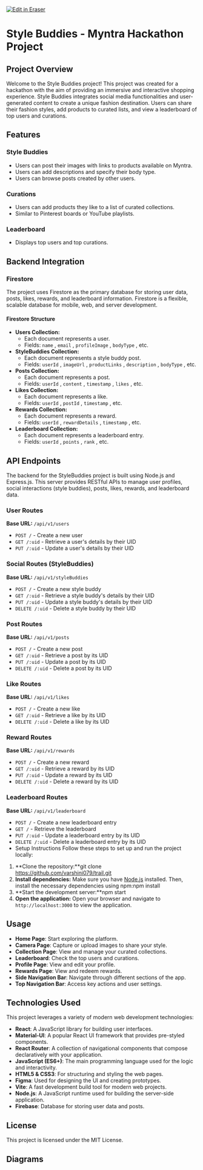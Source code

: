 <p><a target="_blank" href="https://app.eraser.io/workspace/LjlXdSDVkxMox6Mc0vMt" id="edit-in-eraser-github-link"><img alt="Edit in Eraser" src="https://firebasestorage.googleapis.com/v0/b/second-petal-295822.appspot.com/o/images%2Fgithub%2FOpen%20in%20Eraser.svg?alt=media&amp;token=968381c8-a7e7-472a-8ed6-4a6626da5501"></a></p>

# Style Buddies - Myntra Hackathon Project
## Project Overview
Welcome to the Style Buddies project! This project was created for a hackathon with the aim of providing an immersive and interactive shopping experience. Style Buddies integrates social media functionalities and user-generated content to create a unique fashion destination. Users can share their fashion styles, add products to curated lists, and view a leaderboard of top users and curations.

## Features
### Style Buddies
- Users can post their images with links to products available on Myntra.
- Users can add descriptions and specify their body type.
- Users can browse posts created by other users.
### Curations
- Users can add products they like to a list of curated collections.
- Similar to Pinterest boards or YouTube playlists.
### Leaderboard
- Displays top users and top curations.
## Backend Integration
### Firestore
The project uses Firestore as the primary database for storing user data, posts, likes, rewards, and leaderboard information. Firestore is a flexible, scalable database for mobile, web, and server development.

#### Firestore Structure
- **Users Collection:**
    - Each document represents a user.
    - Fields: `name` , `email` , `profileImage` , `bodyType` , etc.
- **StyleBuddies Collection:**
    - Each document represents a style buddy post.
    - Fields: `userId` , `imageUrl` , `productLinks` , `description` , `bodyType` , etc.
- **Posts Collection:**
    - Each document represents a post.
    - Fields: `userId` , `content` , `timestamp` , `likes` , etc.
- **Likes Collection:**
    - Each document represents a like.
    - Fields: `userId` , `postId` , `timestamp` , etc.
- **Rewards Collection:**
    - Each document represents a reward.
    - Fields: `userId` , `rewardDetails` , `timestamp` , etc.
- **Leaderboard Collection:**
    - Each document represents a leaderboard entry.
    - Fields: `userId` , `points` , `rank` , etc.
## API Endpoints
The backend for the StyleBuddies project is built using Node.js and Express.js. This server provides RESTful APIs to manage user profiles, social interactions (style buddies), posts, likes, rewards, and leaderboard data.

### User Routes
**Base URL:** `/api/v1/users` 

- `POST /`  - Create a new user
- `GET /:uid`  - Retrieve a user's details by their UID
- `PUT /:uid`  - Update a user's details by their UID
### Social Routes (StyleBuddies)
**Base URL:** `/api/v1/styleBuddies` 

- `POST /`  - Create a new style buddy
- `GET /:uid`  - Retrieve a style buddy's details by their UID
- `PUT /:uid`  - Update a style buddy's details by their UID
- `DELETE /:uid`  - Delete a style buddy by their UID
### Post Routes
**Base URL:** `/api/v1/posts` 

- `POST /`  - Create a new post
- `GET /:uid`  - Retrieve a post by its UID
- `PUT /:uid`  - Update a post by its UID
- `DELETE /:uid`  - Delete a post by its UID
### Like Routes
**Base URL:** `/api/v1/likes` 

- `POST /`  - Create a new like
- `GET /:uid`  - Retrieve a like by its UID
- `DELETE /:uid`  - Delete a like by its UID
### Reward Routes
**Base URL:** `/api/v1/rewards` 

- `POST /`  - Create a new reward
- `GET /:uid`  - Retrieve a reward by its UID
- `PUT /:uid`  - Update a reward by its UID
- `DELETE /:uid`  - Delete a reward by its UID
### Leaderboard Routes
**Base URL:** `/api/v1/leaderboard` 

- `POST /`  - Create a new leaderboard entry
- `GET /`  - Retrieve the leaderboard
- `PUT /:uid`  - Update a leaderboard entry by its UID
- `DELETE /:uid`  - Delete a leaderboard entry by its UID
- Setup Instructions
Follow these steps to set up and run the project locally:

1. **Clone the repository:**git clone https://github.com/varshini079/trail.git
2. **Install dependencies:** Make sure you have [﻿Node.js](https://nodejs.org/)  installed. Then, install the necessary dependencies using npm:npm install
3. **Start the development server:**npm start
4. **Open the application:** Open your browser and navigate to `http://localhost:3000`  to view the application.
## Usage
- **Home Page**: Start exploring the platform.
- **Camera Page**: Capture or upload images to share your style.
- **Collection Page**: View and manage your curated collections.
- **Leaderboard**: Check the top users and curations.
- **Profile Page**: View and edit your profile.
- **Rewards Page**: View and redeem rewards.
- **Side Navigation Bar**: Navigate through different sections of the app.
- **Top Navigation Bar**: Access key actions and user settings.
## Technologies Used
This project leverages a variety of modern web development technologies:

- **React**: A JavaScript library for building user interfaces.
- **Material-UI**: A popular React UI framework that provides pre-styled components.
- **React Router**: A collection of navigational components that compose declaratively with your application.
- **JavaScript (ES6+)**: The main programming language used for the logic and interactivity.
- **HTML5 & CSS3**: For structuring and styling the web pages.
- **Figma**: Used for designing the UI and creating prototypes.
- **Vite**: A fast development build tool for modern web projects.
- **Node.js**: A JavaScript runtime used for building the server-side application.
- **Firebase**: Database for storing user data and posts.
## License
This project is licensed under the MIT License.


<!-- eraser-additional-content -->
## Diagrams
<!-- eraser-additional-files -->
<a href="/README-Style Buddies Project Workflow-1.eraserdiagram" data-element-id="oNfMx9Z_3y11WcBKcefoz"><img src="/.eraser/LjlXdSDVkxMox6Mc0vMt___8EoQP08HYDdp9NgprXA81YxbFRh2___---diagram----e688f3d272cdf44835b6c4f26c5642aa-Style-Buddies-Project-Workflow.png" alt="" data-element-id="oNfMx9Z_3y11WcBKcefoz" /></a>
<!-- end-eraser-additional-files -->
<!-- end-eraser-additional-content -->
<!--- Eraser file: https://app.eraser.io/workspace/LjlXdSDVkxMox6Mc0vMt --->